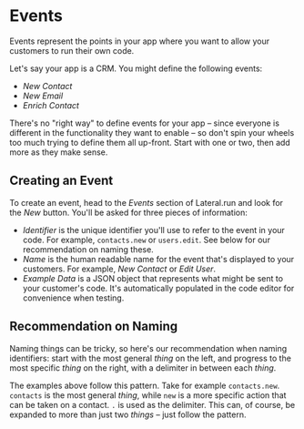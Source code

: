 # Events

Events represent the points in your app where you want to allow your customers
to run their own code.

Let's say your app is a CRM. You might define the following events:

- _New Contact_
- _New Email_
- _Enrich Contact_

There's no "right way" to define events for your app – since everyone is
different in the functionality they want to enable – so don't spin your wheels
too much trying to define them all up-front. Start with one or two, then add
more as they make sense.

## Creating an Event

To create an event, head to the _Events_ section of Lateral.run and look for the
_New_ button. You'll be asked for three pieces of information:

- _Identifier_ is the unique identifier you'll use to refer to the event in your
  code. For example, `contacts.new` or `users.edit`. See below for our
  recommendation on naming these.
- _Name_ is the human readable name for the event that's displayed to your
  customers. For example, _New Contact_ or _Edit User_.
- _Example Data_ is a JSON object that represents what might be sent to your
  customer's code. It's automatically populated in the code editor for
  convenience when testing.

## Recommendation on Naming

Naming things can be tricky, so here's our recommendation when naming
identifiers: start with the most general _thing_ on the left, and progress to
the most specific _thing_ on the right, with a delimiter in between each
_thing_.

The examples above follow this pattern. Take for example `contacts.new`.
`contacts` is the most general _thing_, while `new` is a more specific action
that can be taken on a contact. `.` is used as the delimiter. This can, of
course, be expanded to more than just two _things_ – just follow the pattern.
